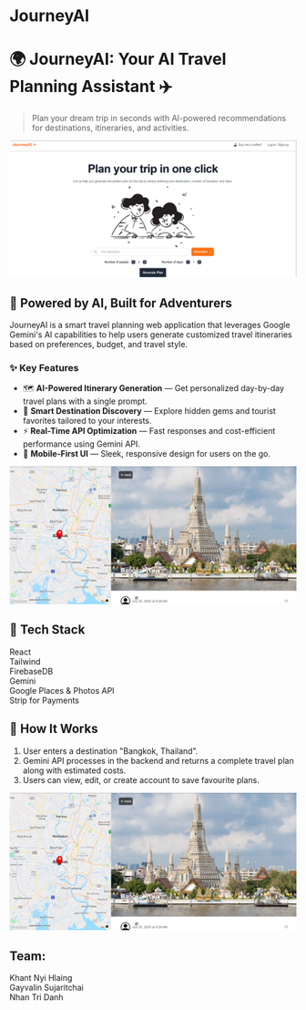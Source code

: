 # JourneyAI

# 🌍 JourneyAI: Your AI Travel Planning Assistant ✈️

> Plan your dream trip in seconds with AI-powered recommendations for destinations, itineraries, and activities.

![JourneyAI Landing](./assets/landingpage.png)


## 🧠 Powered by AI, Built for Adventurers

JourneyAI is a smart travel planning web application that leverages Google Gemini's AI capabilities to help users generate customized travel itineraries based on preferences, budget, and travel style.

### ✨ Key Features

- 🗺️ **AI-Powered Itinerary Generation** — Get personalized day-by-day travel plans with a single prompt.
- 🔎 **Smart Destination Discovery** — Explore hidden gems and tourist favorites tailored to your interests.
- ⚡ **Real-Time API Optimization** — Fast responses and cost-efficient performance using Gemini API.
- 📱 **Mobile-First UI** — Sleek, responsive design for users on the go.

![Map ](./assets/trips.png) 

## 🔧 Tech Stack
React <br>
Tailwind <br>
FirebaseDB <br>
Gemini <br>
Google Places & Photos API <br>
Strip for Payments 

## 🚀 How It Works

1. User enters a destination "Bangkok, Thailand”.
2. Gemini API processes in the backend and returns a complete travel plan along with estimated costs.
3. Users can view, edit, or create account to save favourite plans.

![Trip planning](./assets/trips.png) 

## Team:
Khant Nyi Hlaing <br> 
Gayvalin Sujaritchai <br>
Nhan Tri Danh 

